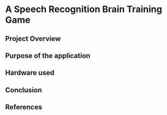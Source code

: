 # A Speech Recognition Brain Training Game

## Project Overview

## Purpose of the application

## Hardware used

## Conclusion


## References
